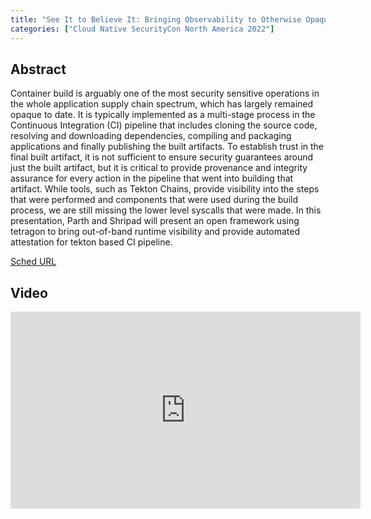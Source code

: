 ```yaml
---
title: "See It to Believe It: Bringing Observability to Otherwise Opaque Container Builds - Parth Patel, Kusari & Shripad Nadgowda, Intel"
categories: ["Cloud Native SecurityCon North America 2022"]
---
```


## Abstract

Container build is arguably one of the most security sensitive operations in the whole application supply chain spectrum, which has largely remained opaque to date. It is typically implemented as a multi-stage process in the Continuous Integration (CI) pipeline that includes cloning the source code, resolving and downloading dependencies, compiling and packaging applications and finally publishing the built artifacts. To establish trust in the final built artifact, it is not sufficient to ensure security guarantees around just the built artifact, but it is critical to provide provenance and integrity assurance for every action in the pipeline that went into building that artifact. While tools, such as Tekton Chains, provide visibility into the steps that were performed and components that were used during the build process, we are still missing the lower level syscalls that were made. In this presentation, Parth and Shripad will present an open framework using tetragon to bring out-of-band runtime visibility and provide automated attestation for tekton based CI pipeline.

[Sched URL](https://cloudnativesecurityconna22.sched.com/event/39e3733ecc513d6451d7ce97879f2db7)

## Video

<iframe width='560' height='315' src='https://www.youtube.com/embed/5iyWcUsHMFM' frameborder='0' allow='accelerometer; autoplay; encrypted-media; gyroscope; picture-in-picture' allowfullscreen></iframe>
